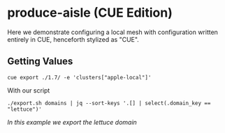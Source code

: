 # produce-aisle (CUE Edition)

Here we demonstrate configuring a local mesh with configuration written entirely
in CUE, henceforth stylized as "CUE".





    



## Getting Values

```
cue export ./1.7/ -e 'clusters["apple-local"]'
```

With our script

```
./export.sh domains | jq --sort-keys '.[] | select(.domain_key == "lettuce")'
```
_In this example we export the lettuce domain_

